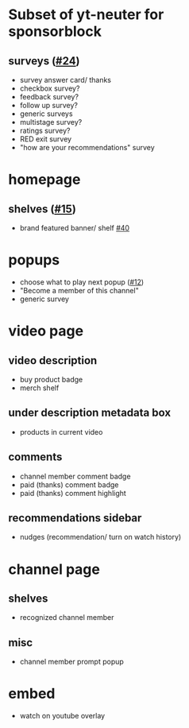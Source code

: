 # Subset of yt-neuter for sponsorblock
## surveys ([#24](https://github.com/mchangrh/yt-neuter/issues/24))
* survey answer card/ thanks
* checkbox survey?
* feedback survey?
* follow up survey?
* generic surveys
* multistage survey?
* ratings survey? 
* RED exit survey
* "how are your recommendations" survey
# homepage
## shelves ([#15](https://github.com/mchangrh/yt-neuter/issues/15))
* brand featured banner/ shelf [#40](https://github.com/mchangrh/yt-neuter/issues/40)
# popups
* choose what to play next popup ([#12](https://github.com/mchangrh/yt-neuter/issues/12))
* "Become a member of this channel"
* generic survey
# video page
## video description
* buy product badge
* merch shelf
## under description metadata box
* products in current video
## comments
* channel member comment badge
* paid (thanks) comment badge
* paid (thanks) comment highlight
## recommendations sidebar
* nudges (recommendation/ turn on watch history)
# channel page
## shelves
* recognized channel member
## misc
* channel member prompt popup
# embed
* watch on youtube overlay